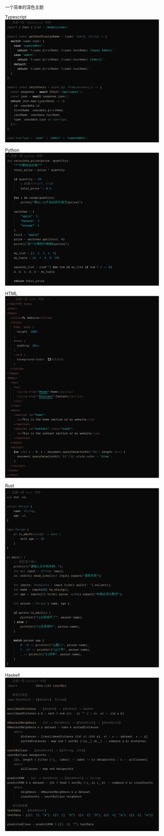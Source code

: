 一个简单的深色主题

Typescript
![](images/example-code-ts-0.0.4.png)

Python
![](images/example-code-python-0.0.4.png)

HTML
![](images/example-code-html-0.0.4.png)

Rust
![](images/example-code-rust-0.0.4.png)

Haskell
![](images/example-code-haskell-0.0.4.png)
